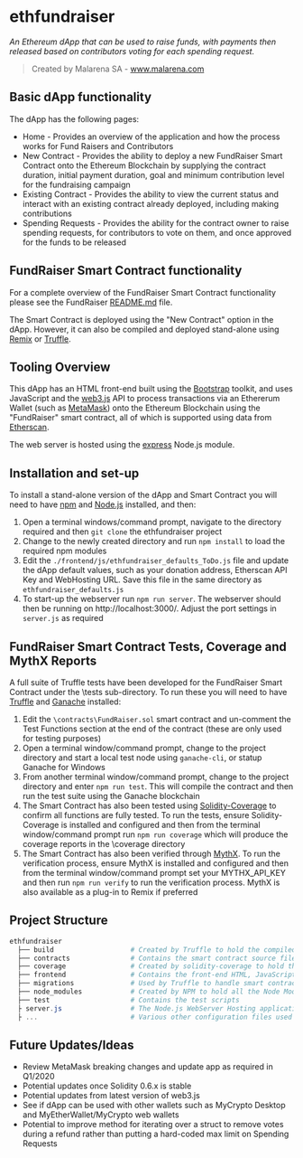# ethfundraiser

_An Ethereum dApp that can be used to raise funds, with payments then released based on contributors voting for each spending request._

> Created by Malarena SA - www.malarena.com

## Basic dApp functionality
The dApp has the following pages:
- Home - Provides an overview of the application and how the process works for Fund Raisers and Contributors
- New Contract - Provides the ability to deploy a new FundRaiser Smart Contract onto the Ethereum Blockchain by supplying the contract duration, initial payment duration, goal and minimum contribution level for the fundraising campaign
- Existing Contract - Provides the ability to view the current status and interact with an existing contract already deployed, including making contributions
- Spending Requests - Provides the ability for the contract owner to raise spending requests, for contributors to vote on them, and once approved for the funds to be released

## FundRaiser Smart Contract functionality
For a complete overview of the FundRaiser Smart Contract functionality please see the FundRaiser [README.md](contracts/README.md) file.

The Smart Contract is deployed using the "New Contract" option in the dApp. However, it can also be compiled and deployed stand-alone using [Remix](https://remix.ethereum.org/) or  [Truffle](https://www.trufflesuite.com/truffle).

## Tooling Overview
This dApp has an HTML front-end built using the [Bootstrap](https://getbootstrap.com/) toolkit, and uses JavaScript and the [web3.js](https://github.com/ethereum/web3.js) API to process transactions via an Ethererum Wallet (such as [MetaMask](https://metamask.io/)) onto the Ethereum Blockchain using the "FundRaiser" smart contract, all of which is supported using data from [Etherscan](https://etherscan.io/).

The web server is hosted using the [express](https://www.npmjs.com/package/express) Node.js module.


## Installation and set-up
To install a stand-alone version of the dApp and Smart Contract you will need to have [npm](https://www.npmjs.com/) and [Node.js](https://nodejs.org/en/) installed, and then:
1) Open a terminal windows/command prompt, navigate to the directory required and then `git clone` the ethfundraiser project
2) Change to the newly created directory and run `npm install` to load the required npm modules
3) Edit the `./frontend/js/ethfundraiser_defaults_ToDo.js` file and update the dApp default values, such as your donation address, Etherscan API Key and WebHosting URL. Save this file in the same directory as `ethfundraiser_defaults.js`
4) To start-up the webserver run `npm run server`. The webserver should then be running on http://localhost:3000/. Adjust the port settings in `server.js` as required

## FundRaiser Smart Contract Tests, Coverage and MythX Reports
A full suite of Truffle tests have been developed for the FundRaiser Smart Contract under the \tests sub-directory. To run these you will need to have [Truffle](https://www.trufflesuite.com/docs/truffle/overview) and [Ganache](https://www.trufflesuite.com/docs/ganache/overview) installed:
1) Edit the `\contracts\FundRaiser.sol` smart contract and un-comment the Test Functions section at the end of the contract (these are only used for testing purposes)
2) Open a terminal window/command prompt, change to the project directory and start a  local test node using `ganache-cli`, or statup Ganache for Windows
3) From another terminal window/command prompt, change to the project directory and enter `npm run test`.  This will compile the contract and then run the test suite using the Ganache blockchain
4) The Smart Contract has also been tested using [Solidity-Coverage](https://www.npmjs.com/package/solidity-coverage) to confirm all functions are fully tested. To run the tests, ensure Solidity-Coverage is installed and configured and then from the terminal window/command prompt run `npm run coverage` which will produce the coverage reports in the \coverage directory
5) The Smart Contract has also been verified through [MythX](https://mythx.io/). To run the verification process, ensure MythX is installed and configured and then from the terminal window/command prompt set your MYTHX_API_KEY and then run `npm run verify` to run the verification process. MythX is also available as a plug-in to Remix if preferred

## Project Structure
```powershell
ethfundraiser
  ├── build                   # Created by Truffle to hold the compiled smart contracts
  ├── contracts               # Contains the smart contract source files
  ├── coverage                # Created by solidity-coverage to hold the coverage reports
  ├── frontend                # Contains the front-end HTML, JavaScript and Image files
  ├── migrations              # Used by Truffle to handle smart contract deployments
  ├── node_modules            # Created by NPM to hold all the Node Modules and dependencies
  ├── test                    # Contains the test scripts
  ├ server.js                 # The Node.js WebServer Hosting application
  ├ ...                       # Various other configuration files used by the tools
```

## Future Updates/Ideas
- Review MetaMask breaking changes and update app as required in Q1/2020
- Potential updates once Solidity 0.6.x is stable
- Potential updates from latest version of web3.js
- See if dApp can be used with other wallets such as MyCrypto Desktop and MyEtherWallet/MyCrypto web wallets
- Potential to improve method for iterating over a struct to remove votes during a refund rather than putting a hard-coded max limit on Spending Requests

